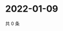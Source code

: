 # 2022-01-09

共 0 条

<!-- BEGIN WEIBO -->
<!-- 最后更新时间 Sun Jan 09 2022 17:14:37 GMT+0800 (China Standard Time) -->

<!-- END WEIBO -->
